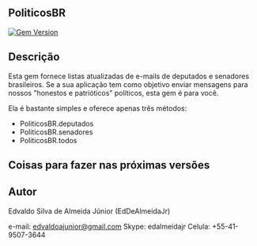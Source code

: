 ## PoliticosBR

[![Gem Version](https://badge.fury.io/rb/politicosbr.svg)](https://badge.fury.io/rb/politicosbr)

## Descrição

Esta gem fornece listas atualizadas de e-mails de deputados e senadores brasileiros. Se a sua aplicação tem como objetivo enviar mensagens para nossos "honestos e patrióticos" políticos, esta gem é para você.

Ela é bastante simples e oferece apenas três métodos:

  * PoliticosBR.deputados
  * PoliticosBR.senadores
  * PoliticosBR.todos

## Coisas para fazer nas próximas versões

## Autor

Edvaldo Silva de Almeida Júnior (EdDeAlmeidaJr)

  e-mail:       edvaldoajunior@gmail.com
  Skype:        edalmeidajr 
  Celula:       +55-41-9507-3644